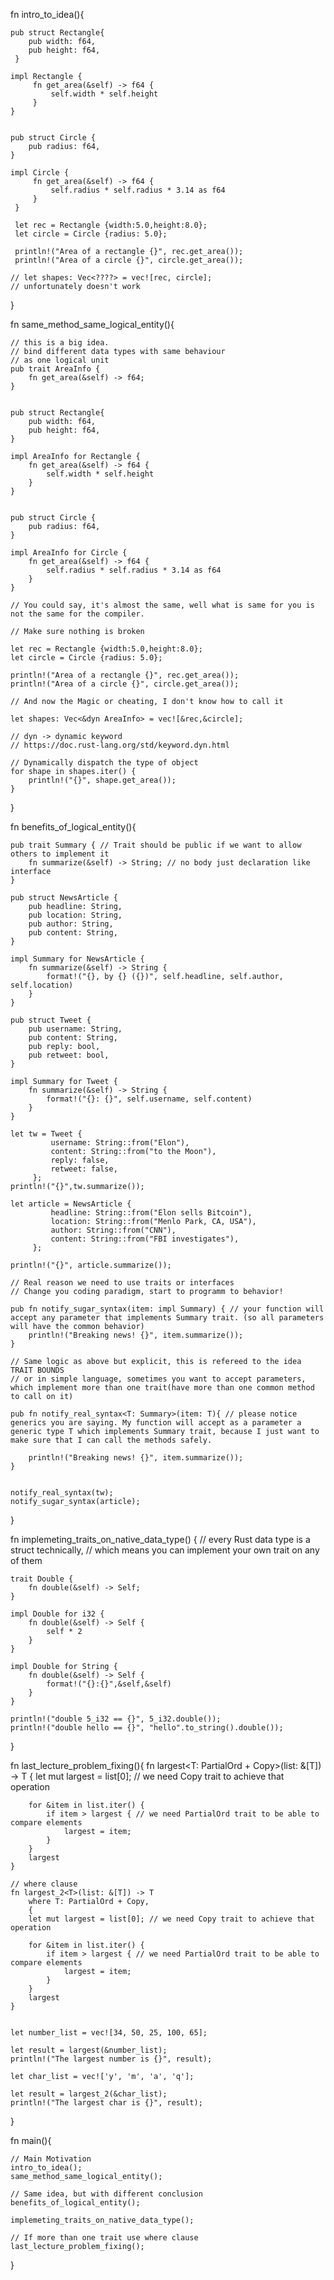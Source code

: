 
fn intro_to_idea(){
    
    pub struct Rectangle{
        pub width: f64,
        pub height: f64,
     }

    impl Rectangle {
         fn get_area(&self) -> f64 {
             self.width * self.height
         }
    }


    pub struct Circle {
        pub radius: f64,
    }

    impl Circle {
         fn get_area(&self) -> f64 {
             self.radius * self.radius * 3.14 as f64
         }
     }

     let rec = Rectangle {width:5.0,height:8.0};
     let circle = Circle {radius: 5.0};

     println!("Area of a rectangle {}", rec.get_area());
     println!("Area of a circle {}", circle.get_area());

    // let shapes: Vec<????> = vec![rec, circle]; 
    // unfortunately doesn't work
}

fn same_method_same_logical_entity(){

    // this is a big idea.
    // bind different data types with same behaviour
    // as one logical unit
    pub trait AreaInfo {
        fn get_area(&self) -> f64;
    }
    

    pub struct Rectangle{
        pub width: f64,
        pub height: f64,
    }

    impl AreaInfo for Rectangle {
        fn get_area(&self) -> f64 {
            self.width * self.height
        }
    }


    pub struct Circle {
        pub radius: f64,
    }

    impl AreaInfo for Circle {
        fn get_area(&self) -> f64 {
            self.radius * self.radius * 3.14 as f64
        }
    }

    // You could say, it's almost the same, well what is same for you is not the same for the compiler.

    // Make sure nothing is broken

    let rec = Rectangle {width:5.0,height:8.0};
    let circle = Circle {radius: 5.0};

    println!("Area of a rectangle {}", rec.get_area());
    println!("Area of a circle {}", circle.get_area());

    // And now the Magic or cheating, I don't know how to call it
    
    let shapes: Vec<&dyn AreaInfo> = vec![&rec,&circle];

    // dyn -> dynamic keyword 
    // https://doc.rust-lang.org/std/keyword.dyn.html

    // Dynamically dispatch the type of object
    for shape in shapes.iter() {
        println!("{}", shape.get_area());
    }
}

fn benefits_of_logical_entity(){
        
    pub trait Summary { // Trait should be public if we want to allow others to implement it
        fn summarize(&self) -> String; // no body just declaration like interface
    }
    
    pub struct NewsArticle {
        pub headline: String,
        pub location: String,
        pub author: String,
        pub content: String,
    }
    
    impl Summary for NewsArticle { 
        fn summarize(&self) -> String { 
            format!("{}, by {} ({})", self.headline, self.author, self.location)
        }
    }
    
    pub struct Tweet {
        pub username: String,
        pub content: String,
        pub reply: bool,
        pub retweet: bool,
    }
    
    impl Summary for Tweet {
        fn summarize(&self) -> String {
            format!("{}: {}", self.username, self.content)
        }
    }
    
    let tw = Tweet {
             username: String::from("Elon"),
             content: String::from("to the Moon"),
             reply: false,
             retweet: false,
         };
    println!("{}",tw.summarize());
        
    let article = NewsArticle {
             headline: String::from("Elon sells Bitcoin"),
             location: String::from("Menlo Park, CA, USA"),
             author: String::from("CNN"),
             content: String::from("FBI investigates"),
         };
    
    println!("{}", article.summarize());

    // Real reason we need to use traits or interfaces
    // Change you coding paradigm, start to programm to behavior!

    pub fn notify_sugar_syntax(item: impl Summary) { // your function will accept any parameter that implements Summary trait. (so all parameters will have the common behavior)
        println!("Breaking news! {}", item.summarize());
    }

    // Same logic as above but explicit, this is refereed to the idea TRAIT BOUNDS
    // or in simple language, sometimes you want to accept parameters, which implement more than one trait(have more than one common method to call on it)
    
    pub fn notify_real_syntax<T: Summary>(item: T){ // please notice generics you are saying. My function will accept as a parameter a generic type T which implements Summary trait, because I just want to make sure that I can call the methods safely.
        
        println!("Breaking news! {}", item.summarize());
    }


    notify_real_syntax(tw);
    notify_sugar_syntax(article);

}


fn implemeting_traits_on_native_data_type() {
    // every Rust data type is a struct technically,
    // which means you can implement your own trait on any of them

    trait Double {
        fn double(&self) -> Self;
    }

    impl Double for i32 {
        fn double(&self) -> Self {
            self * 2
        }
    }

    impl Double for String {
        fn double(&self) -> Self {
            format!("{}:{}",&self,&self)
        }
    }

    println!("double 5_i32 == {}", 5_i32.double());
    println!("double hello == {}", "hello".to_string().double());
}



fn last_lecture_problem_fixing(){
    fn largest<T: PartialOrd + Copy>(list: &[T]) -> T { 
        let mut largest = list[0]; // we need Copy trait to achieve that operation
        
        for &item in list.iter() {
            if item > largest { // we need PartialOrd trait to be able to compare elements
                largest = item;
            }
        }
        largest
    }

    // where clause
    fn largest_2<T>(list: &[T]) -> T 
        where T: PartialOrd + Copy,
        {
        let mut largest = list[0]; // we need Copy trait to achieve that operation
        
        for &item in list.iter() {
            if item > largest { // we need PartialOrd trait to be able to compare elements
                largest = item;
            }
        }
        largest
    }


    let number_list = vec![34, 50, 25, 100, 65];

    let result = largest(&number_list);
    println!("The largest number is {}", result);

    let char_list = vec!['y', 'm', 'a', 'q'];

    let result = largest_2(&char_list);
    println!("The largest char is {}", result);
}


fn main(){

    // Main Motivation
    intro_to_idea();
    same_method_same_logical_entity();

    // Same idea, but with different conclusion
    benefits_of_logical_entity();

    implemeting_traits_on_native_data_type();

    // If more than one trait use where clause
    last_lecture_problem_fixing();

}
